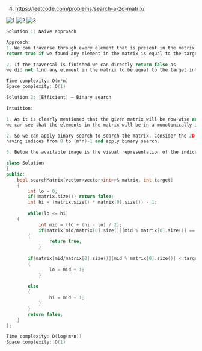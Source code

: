 4. https://leetcode.com/problems/search-a-2d-matrix/ 

![1](https://user-images.githubusercontent.com/37560890/168951257-12dc6648-243c-4422-9631-3d23dc1acd68.jpg)
![2](https://user-images.githubusercontent.com/37560890/168951262-77a2a8a7-e16b-4a74-8662-3089cb20a5ed.jpg)
![3](https://user-images.githubusercontent.com/37560890/168951267-ad2e4e27-4c51-402c-8423-f901e1d5e709.jpg)

```cpp
Solution 1: Naive approach

Approach: 
1. We can traverse through every element that is present in the matrix and 
return true if we found any element in the matrix is equal to the target integer.

2. If the traversal is finished we can directly return false as 
we did not find any element in the matrix to be equal to the target integer.

Time complexity: O(m*n)
Space complexity: O(1)
```

```cpp
Solution 2: [Efficient] – Binary search

Intuition: 

1. As it is clearly mentioned that the given matrix will be row-wise and column-wise sorted,
we can see that the elements in the matrix will be in a monotonically increasing order.

2. So we can apply binary search to search the matrix. Consider the 2D matrix as a 1D matrix 
having indices from 0 to (m*n)-1 and apply binary search. 

3. Below the available image is the visual representation of the indices of 3*4 matrix.

class Solution
{
public:
    bool searchMatrix(vector<vector<int>>& matrix, int target) 
    {
        int lo = 0;
        if(!matrix.size()) return false;
        int hi = (matrix.size() * matrix[0].size()) - 1;
        
        while(lo <= hi) 
	{
            int mid = (lo + (hi - lo) / 2);
            if(matrix[mid/matrix[0].size()][mid % matrix[0].size()] == target) 
	    {
                return true;
            }
            
	    if(matrix[mid/matrix[0].size()][mid % matrix[0].size()] < target) 
	    {
                lo = mid + 1;
            }
            
	    else 
	    {
                hi = mid - 1;
            }
        }
        return false;
    }
};

Time complexity: O(log(m*n))
Space complexity: O(1)
```
